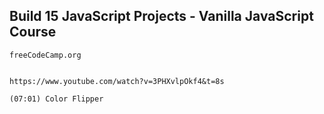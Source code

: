  
Build 15 JavaScript Projects - Vanilla JavaScript Course    
--------------------------------------------------------    
    freeCodeCamp.org


    https://www.youtube.com/watch?v=3PHXvlpOkf4&t=8s
    
    (07:01) Color Flipper